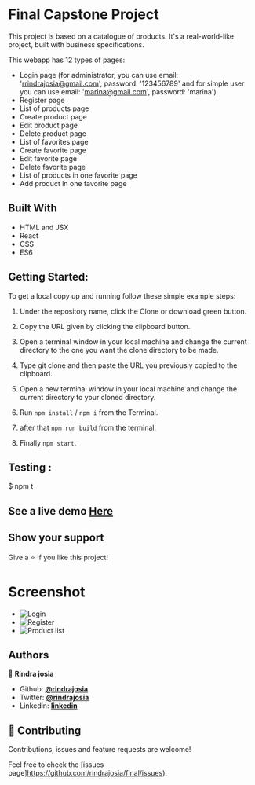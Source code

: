 # Final Capstone Project
This project is based on a catalogue of products. It's a real-world-like project, built with business specifications.

This webapp has 12 types of pages:
* Login page (for administrator, you can use email: 'rrindrajosia@gmail.com', password: '123456789' and for simple user you can use email: 'marina@gmail.com', password: 'marina')
* Register page
* List of products page
* Create product page
* Edit product page
* Delete product page
* List of favorites page
* Create favorite page
* Edit favorite page
* Delete favorite page
* List of products in one favorite page
* Add product in one favorite page

## Built With
* HTML and JSX
* React
* CSS
* ES6

## Getting Started:

To get a local copy up and running follow these simple example steps:

1. Under the repository name, click the Clone or download green button.

2. Copy the URL given by clicking the clipboard button.


3. Open a terminal window in your local machine and change the current directory to the one you
   want the clone directory to be made.

4. Type  git clone and then paste the URL you previously copied to the clipboard.

5. Open a new terminal window in your local machine and change the current directory to your
   cloned directory.

6. Run `npm install` / `npm i` from the Terminal.

7. after that `npm run build` from the terminal.

8. Finally `npm start`.

## Testing :

$ npm t

## See a live demo [Here](https://condescending-visvesvaraya-db9f96.netlify.app)

## Show your support
Give a ⭐️ if you like this project!


# Screenshot

* ![Login](./docx/1.png)
* ![Register](./docx/2.png)
* ![Product list](./docx/3.png)

## Authors

👤 **Rindra josia**

* Github: **[@rindrajosia](https://github.com/rindrajosia)**
* Twitter: **[@rindrajosia](https://twitter.com/josia_rindra)**
* Linkedin: **[linkedin](https://www.linkedin.com/in/rindra-josia-99b2111a2/)**

## 🤝 Contributing

Contributions, issues and feature requests are welcome!

Feel free to check the [issues page]https://github.com/rindrajosia/final/issues).
